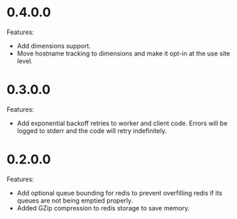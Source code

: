 # 0.4.0.0

Features:
  - Add dimensions support.
  - Move hostname tracking to dimensions and make it opt-in at the use
    site level.

# 0.3.0.0

Features:
  - Add exponential backoff retries to worker and client code. Errors
    will be logged to stderr and the code will retry indefinitely.

# 0.2.0.0

Features:
  - Add optional queue bounding for redis to prevent overfilling redis
    if its queues are not being emptied properly.
  - Added GZip compression to redis storage to save memory.

